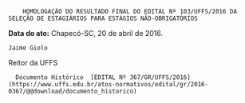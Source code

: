         HOMOLOGAÇÃO DO RESULTADO FINAL DO EDITAL Nº 103/UFFS/2016 DA SELEÇÃO DE ESTAGIÁRIOS PARA ESTÁGIOS NÃO-OBRIGATÓRIOS  

   **Data do ato:** Chapecó-SC, 20 de abril de 2016.   
 

    Jaime Giolo   
 Reitor da UFFS 

      Documento Histórico  [EDITAL Nº 367/GR/UFFS/2016](https://www.uffs.edu.br/atos-normativos/edital/gr/2016-0367/@@download/documento_historico)     
      